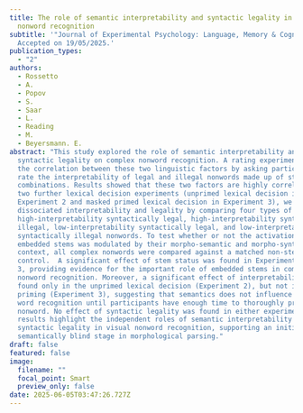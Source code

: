 ```yaml
---
title: The role of semantic interpretability and syntactic legality in complex
  nonword recognition
subtitle: '"Journal of Experimental Psychology: Language, Memory & Cognition".
  Accepted on 19/05/2025.'
publication_types:
  - "2"
authors:
  - Rossetto
  - A.
  - Popov
  - S.
  - Saar
  - L.
  - Reading
  - M.
  - Beyersmann. E.
abstract: "This study explored the role of semantic interpretability and
  syntactic legality on complex nonword recognition. A rating experiment tested
  the correlation between these two linguistic factors by asking participants to
  rate the interpretability of legal and illegal nonwords made up of stem-suffix
  combinations. Results showed that these two factors are highly correlated. In
  two further lexical decision experiments (unprimed lexical decision in
  Experiment 2 and masked primed lexical decision in Experiment 3), we carefully
  dissociated interpretability and legality by comparing four types of nonwords:
  high-interpretability syntactically legal, high-interpretability syntactically
  illegal, low-interpretability syntactically legal, and low-interpretability
  syntactically illegal nonwords. To test whether or not the activation of
  embedded stems was modulated by their morpho-semantic and morpho-syntactic
  context, all complex nonwords were compared against a matched non-stem
  control.  A significant effect of stem status was found in Experiments 2 and
  3, providing evidence for the important role of embedded stems in complex
  nonword recognition. Moreover, a significant effect of interpretability was
  found only in the unprimed lexical decision (Experiment 2), but not in masked
  priming (Experiment 3), suggesting that semantics does not influence complex
  word recognition until participants have enough time to thoroughly process the
  nonword. No effect of syntactic legality was found in either experiment. These
  results highlight the independent roles of semantic interpretability and
  syntactic legality in visual nonword recognition, supporting an initial
  semantically blind stage in morphological parsing."
draft: false
featured: false
image:
  filename: ""
  focal_point: Smart
  preview_only: false
date: 2025-06-05T03:47:26.727Z
---
```

